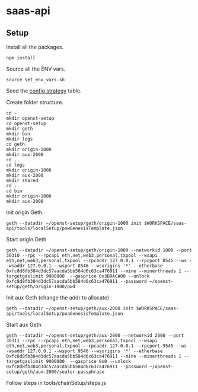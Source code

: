 # saas-api

## Setup
Install all the packages.
```
npm install
```

Source all the ENV vars.
```
source set_env_vars.sh
```

Seed the [config strategy](https://github.com/OpenSTFoundation/saas-api/blob/master/configStrategySeed.md) table.

Create folder structure.
```
cd ~
mkdir openst-setup
cd openst-setup
mkdir geth
mkdir bin
mkdir logs
cd geth
mkdir origin-1000
mkdir aux-2000
cd ..
cd logs
mkdir origin-1000
mkdir aux-2000
mkdir shared
cd ..
cd bin
mkdir origin-1000
mkdir aux-2000
```

Init origin Geth.
```
geth --datadir ~/openst-setup/geth/origin-1000 init $WORKSPACE/saas-api/tools/localSetup/powGenesisTemplate.json
```

Start origin Geth
```
geth --datadir ~/openst-setup/geth/origin-1000 --networkid 1000 --port 30310 --rpc --rpcapi eth,net,web3,personal,txpool --wsapi eth,net,web3,personal,txpool --rpcaddr 127.0.0.1 --rpcport 8545 --ws --wsaddr 127.0.0.1 --wsport 8546 --wsorigins '*' --etherbase 0xfc8d8fb384d3dc57aacda5bb584d6c63ca476911 --mine --minerthreads 1 --targetgaslimit 9000000  --gasprice 0x3B9ACA00 --unlock 0xfc8d8fb384d3dc57aacda5bb584d6c63ca476911 --password ~/openst-setup/geth/origin-1000/pwd
```

Init aux Geth (change the addr to allocate)
```
geth --datadir ~/openst-setup/geth/aux-2000 init $WORKSPACE/saas-api/tools/localSetup/poaGenesisTemplate.json
```

Start aux Geth
```
geth --datadir ~/openst-setup/geth/aux-2000 --networkid 2000 --port 30311 --rpc --rpcapi eth,net,web3,personal,txpool --wsapi eth,net,web3,personal,txpool --rpcaddr 127.0.0.1 --rpcport 9545 --ws --wsaddr 127.0.0.1 --wsport 9546 --wsorigins '*' --etherbase 0xfc8d8fb384d3dc57aacda5bb584d6c63ca476911 --mine --minerthreads 1 --targetgaslimit 9000000  --gasprice 0x0 --unlock 0xfc8d8fb384d3dc57aacda5bb584d6c63ca476911 --password ~/openst-setup/geth/aux-2000/sealer-passphrase
```

Follow steps in tools/chainSetup/steps.js